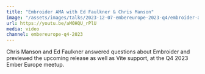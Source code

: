 ```yaml
---
title: "Embroider AMA with Ed Faulkner & Chris Manson"
image: "/assets/images/talks/2023-12-07-embereurope-2023-q4/embroider-ama.jpg"
url: https://youtu.be/aM0HQU_rPlU
media: video
channel: embereurope-q4-2023
---
```


Chris Manson and Ed Faulkner answered questions about Embroider and previewed
the upcoming release as well as Vite support, at the Q4 2023 Ember Europe meetup.
